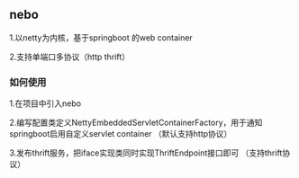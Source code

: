 ## nebo ##
1.以netty为内核，基于springboot 的web container

2.支持单端口多协议（http thrift）

### 如何使用  ###
1.在项目中引入nebo

2.编写配置类定义NettyEmbeddedServletContainerFactory，用于通知springboot启用自定义servlet container （默认支持http协议）

3.发布thrift服务，把iface实现类同时实现ThriftEndpoint接口即可 （支持thrift协议）









